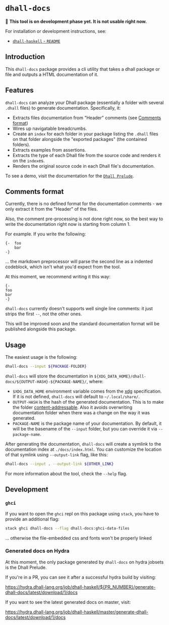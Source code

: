 # `dhall-docs`

:construction: **This tool is on development phase yet. It is not usable right now.**

For installation or development instructions, see:

* [`dhall-haskell` - `README`](https://github.com/dhall-lang/dhall-haskell/blob/master/README.md)

## Introduction

This `dhall-docs` package provides a cli utility that takes a dhall package or
file and outputs a HTML documentation of it.

## Features

`dhall-docs` can analyze your Dhall package (essentially a folder with several
`.dhall` files) to generate documentation. Specifically, it:

* Extracts files documentation from "Header" comments (see [Comments format](#comments-format))
* Wires up navigatable breadcrumbs.
* Create an `index` for each folder in your package listing the `.dhall` files
  on that folder alongside the "exported packages" (the contained folders).
* Extracts examples from assertions.
* Extracts the type of each Dhall file from the source code and renders it
  on the `index`es.
* Renders the original source code in each Dhall file's documentation.

To see a demo, visit the documentation for the [`Dhall Prelude`](https://hydra.dhall-lang.org/job/dhall-haskell/master/generate-dhall-docs/latest/download/1/docs).


## Comments format

Currently, there is no defined format for the documentation comments - we only
extract it from the "Header" of the files.

Also, the comment pre-processing is not done right now, so the best way to
write the documentation right now is starting from column 1.

For example. If you write the following:

```dhall
{-  foo
    bar
-}
```

... the markdown preprocessor will parse the second line as a indented codeblock,
which isn't what you'd expect from the tool.

At this moment, we recommend writing it this way:

```dhall
{-
foo
bar
-}
```

`dhall-docs` currently doesn't supports well single line comments: it just strips
the first `--`, not the other ones.

This will be improved soon and the standard documentation format will be published
alongside this package.

## Usage

The easiest usage is the following:

```bash
dhall-docs --input ${PACKAGE-FOLDER}
```

`dhall-docs` will store the documentation in
`${XDG_DATA_HOME}/dhall-docs/${OUTPUT-HASH}-${PACKAGE-NAME}/`, where:

* `$XDG_DATA_HOME` environment variable comes from the
    [xdg](https://specifications.freedesktop.org/basedir-spec/basedir-spec-latest.html)
    specification. If it is not defined, `dhall-docs` will default to
    `~/.local/share/`.
* `OUTPUT-HASH` is the hash of the generated documentation. This is to make the
    folder [content-addressable](https://es.wikipedia.org/wiki/Content_Addressed_Storage).
    Also it avoids overwriting documentation folder when there was a change on
    the way it was generated.
* `PACKAGE-NAME` is the package name of your documentation. By default, it will
    be the basename of the `--input` folder, but you can override it via
    `--package-name`.

After generating the documentation, `dhall-docs` will create a symlink to the
documentation index at `./docs/index.html`. You can customize the location of
that symlink using `--output-link` flag, like this:

```bash
dhall-docs --input . --output-link ${OTHER_LINK}
```

For more information about the tool, check the `--help` flag.

## Development

### `ghci`

If you want to open the `ghci` repl on this package using `stack`, you have to
provide an additional flag:

```bash
stack ghci dhall-docs --flag dhall-docs:ghci-data-files
```

... otherwise the file-embedded css and fonts won't be properly linked

### Generated docs on Hydra

At this moment, the only package generated by `dhall-docs` on hydra jobsets is
the Dhall Prelude.

If you're in a PR, you can see it after a successful hydra build by visiting:

https://hydra.dhall-lang.org/job/dhall-haskell/${PR_NUMBER}/generate-dhall-docs/latest/download/1/docs

If you want to see the latest generated docs on master, visit:

https://hydra.dhall-lang.org/job/dhall-haskell/master/generate-dhall-docs/latest/download/1/docs
